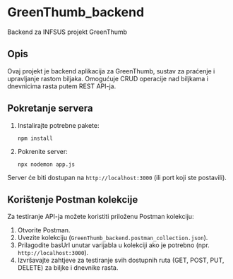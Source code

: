 # GreenThumb_backend

Backend za INFSUS projekt GreenThumb

## Opis

Ovaj projekt je backend aplikacija za GreenThumb, sustav za praćenje i upravljanje rastom biljaka. Omogućuje CRUD operacije nad biljkama i dnevnicima rasta putem REST API-ja.

## Pokretanje servera

1. Instalirajte potrebne pakete:
   ```
   npm install
   ```
2. Pokrenite server:
   ```
   npx nodemon app.js
   ```

Server će biti dostupan na `http://localhost:3000` (ili port koji ste postavili).

## Korištenje Postman kolekcije

Za testiranje API-ja možete koristiti priloženu Postman kolekciju:

1. Otvorite Postman.
2. Uvezite kolekciju (`GreenThumb_backend.postman_collection.json`).
3. Prilagodite basUrl unutar varijabla u kolekciji ako je potrebno (npr. `http://localhost:3000`).
4. Izvršavajte zahtjeve za testiranje svih dostupnih ruta (GET, POST, PUT, DELETE) za biljke i dnevnike rasta.
